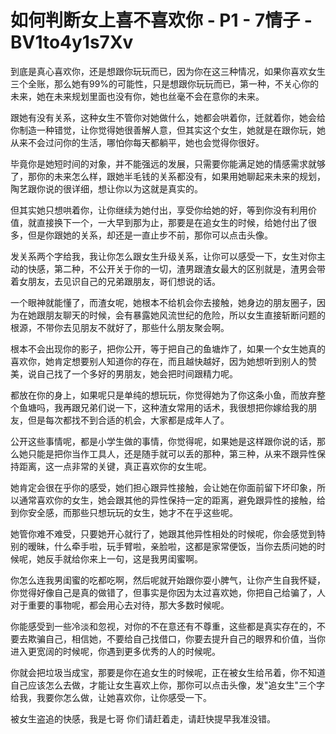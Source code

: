 # 如何判断女上喜不喜欢你 - P1 - 7情子 - BV1to4y1s7Xv

到底是真心喜欢你，还是想跟你玩玩而已，因为你在这三种情况，如果你喜欢女生三个全账，那么她有99%的可能性，只是想跟你玩玩而已，第一种，不关心你的未来，她在未来规划里面也没有你，她也丝毫不会在意你的未来。

跟她有没有关系，这种女生不管你对她做什么，她都会哄着你，迁就着你，她会给你制造一种错觉，让你觉得她很善解人意，但其实这个女生，她就是在跟你玩，她从来不会过问你的生活，哪怕你每天都躺平，她也会觉得你很好。

毕竟你是她短时间的对象，并不能强远的发展，只需要你能满足她的情感需求就够了，那你的未来怎么样，跟她半毛钱的关系都没有，如果用她聊起来未来的规划，陶艺跟你说的很详细，想让你以为这就是真实的。

但其实她只想哄着你，让你继续为她付出，享受你给她的好，等到你没有利用价值，就直接换下一个，一大早到那为止，那要是在追女生的时候，给她付出了很多，但是你跟她的关系，却还是一直止步不前，那你可以点击头像。

发关系两个字给我，我让你怎么跟女生升级关系，让你可以感受一下，女生对你主动的快感，第二种，不公开关于你的一切，渣男跟渣女最大的区别就是，渣男会带着女朋友，去见识自己的兄弟跟朋友，哥们想说的话。

一个眼神就能懂了，而渣女呢，她根本不给机会你去接触，她身边的朋友圈子，因为在她跟朋友聊天的时候，会有暴露她风流世纪的危险，所以女生直接斩断问题的根源，不带你去见朋友不就好了，那些什么朋友聚会啊。

根本不会出现你的影子，把你公开，等于把自己的鱼塘炸了，如果一个女生她真的喜欢你，她肯定想要别人知道你的存在，而且越快越好，因为她想听到别人的赞美，说自己找了一个多好的男朋友，她会把时间跟精力呢。

都放在你的身上，如果呢只是单纯的想玩玩，你觉得她为了你这条小鱼，而放弃整个鱼塘吗，我再跟兄弟们说一下，这种渣女常用的话术，我很想把你嫁给我的朋友，但是每次都找不到合适的机会，大家都是成年人了。

公开这些事情呢，都是小学生做的事情，你觉得呢，如果她是这样跟你说的话，那么她只能是把你当作工具人，还是随手就可以丢的那种，第三种，从来不跟异性保持距离，这一点非常的关键，真正喜欢你的女生呢。

她肯定会很在乎你的感受，她们担心跟异性接触，会让她在你面前留下坏印象，所以通常喜欢你的女生，她会跟其他的异性保持一定的距离，避免跟异性的接触，给到你安全感，而那些只想玩玩的女生，她才不在乎这些呢。

她管你难不难受，只要她开心就行了，她跟其他异性相处的时候呢，你会感觉到特别的暧昧，什么牵手啦，玩手臂啦，亲脸啦，这都是家常便饭，当你去质问她的时候呢，她反手就给你来上一句，这是我男闺蜜啊。

你怎么连我男闺蜜的吃都吃啊，然后呢就开始跟你耍小脾气，让你产生自我怀疑，你觉得好像自己是真的做错了，但事实是你因为太过喜欢她，你把自己给骗了，人对于重要的事物呢，都会用心去对待，那大多数时候呢。

你能感受到一些冷淡和忽视，对你的不在意还有不尊重，这些都是真实存在的，不要去欺骗自己，相信她，不要给自己找借口，你要去提升自己的眼界和价值，当你进入更宽阔的时候呢，你遇到更多优秀的人的时候呢。

你就会把垃圾当成宝，那要是你在追女生的时候呢，正在被女生给吊着，你不知道自己应该怎么去做，才能让女生喜欢上你，那你可以点击头像，发"追女生"三个字给我，我要你怎么做，让她喜欢你，让你感受一下。

被女生盗追的快感，我是七哥 你们请赶着走，请赶快提早我准没错。